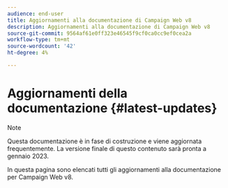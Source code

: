```yaml
---
audience: end-user
title: Aggiornamenti alla documentazione di Campaign Web v8
description: Aggiornamenti alla documentazione di Campaign Web v8
source-git-commit: 9564af61e0ff323e46545f9cf0ca0cc9ef0cea2a
workflow-type: tm+mt
source-wordcount: '42'
ht-degree: 4%

---
```


# Aggiornamenti della documentazione {#latest-updates}

>[!NOTE]
>
>Questa documentazione è in fase di costruzione e viene aggiornata frequentemente. La versione finale di questo contenuto sarà pronta a gennaio 2023.

In questa pagina sono elencati tutti gli aggiornamenti alla documentazione per Campaign Web v8.


